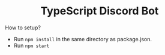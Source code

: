 <div align="center">
  <h1>TypeScript Discord Bot</h1>
</div>
  <p>How to setup?</p>
  <ul>
      <li>Run <code>npm install</code> in the same directory as package.json.</li>
      <li>Run <code>npm start</code></li>
  </ul>
